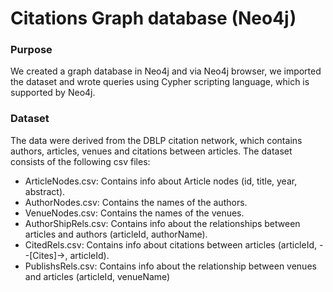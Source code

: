 # Citations Graph database (Neo4j)

### Purpose
We created a graph database in Neo4j and via Neo4j browser, we imported the dataset and wrote queries using Cypher scripting language, which is supported by Neo4j. 

### Dataset
The data were derived from the DBLP citation network, which contains authors, articles, venues and citations between articles. The dataset consists of the following csv files: 
* ArticleNodes.csv: Contains info about Article nodes (id, title, year, abstract). 
* AuthorNodes.csv: Contains the names of the authors. 
* VenueNodes.csv: Contains the names of the venues. 
* AuthorShipRels.csv: Contains info about the relationships between articles and authors (articleId, authorName). 
* CitedRels.csv: Contains info about citations between articles (articleId, --[Cites]->, articleId). 
* PublishsRels.csv: Contains info about the relationship between venues and articles (articleId, venueName)

